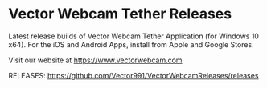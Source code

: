 # Vector Webcam Tether Releases

Latest release builds of Vector Webcam Tether Application (for Windows 10 x64).  For the iOS and Android Apps, install from Apple and Google Stores.

Visit our website at https://www.vectorwebcam.com

RELEASES: https://github.com/Vector991/VectorWebcamReleases/releases
